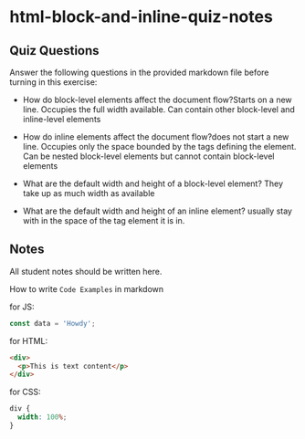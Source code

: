 # html-block-and-inline-quiz-notes

## Quiz Questions

Answer the following questions in the provided markdown file before turning in this exercise:

- How do block-level elements affect the document flow?Starts on a new line. Occupies the full width available. Can contain other block-level and inline-level elements

- How do inline elements affect the document flow?does not start a new line. Occupies only the space bounded by the tags defining the element. Can be nested block-level elements but cannot contain block-level elements

- What are the default width and height of a block-level element? They take up as much width as available

- What are the default width and height of an inline element? usually stay with in the space of the tag element it is in.

## Notes

All student notes should be written here.

How to write `Code Examples` in markdown

for JS:

```javascript
const data = 'Howdy';
```

for HTML:

```html
<div>
  <p>This is text content</p>
</div>
```

for CSS:

```css
div {
  width: 100%;
}
```
